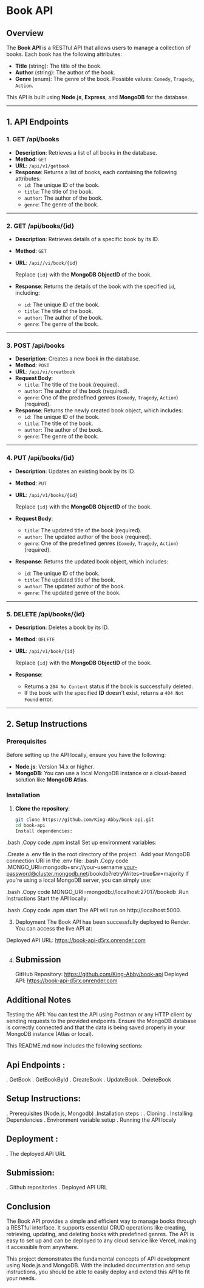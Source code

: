 # Book API

## Overview

The **Book API** is a RESTful API that allows users to manage a collection of books. Each book has the following attributes:

- **Title** (string): The title of the book.
- **Author** (string): The author of the book.
- **Genre** (enum): The genre of the book. Possible values: `Comedy`, `Tragedy`, `Action`.

This API is built using **Node.js**, **Express**, and **MongoDB** for the database.

---

## 1. API Endpoints

### **1. GET /api/books**

- **Description**: Retrieves a list of all books in the database.
- **Method**: `GET`
- **URL**: `/api/v1/getbook`
- **Response**: Returns a list of books, each containing the following attributes:
  - `id`: The unique ID of the book.
  - `title`: The title of the book.
  - `author`: The author of the book.
  - `genre`: The genre of the book.

---

### **2. GET /api/books/{id}**

- **Description**: Retrieves details of a specific book by its ID.
- **Method**: `GET`
- **URL**: `/api//vi/book/{id}`

  Replace `{id}` with the **MongoDB ObjectID** of the book.

- **Response**: Returns the details of the book with the specified `id`, including:
  - `id`: The unique ID of the book.
  - `title`: The title of the book.
  - `author`: The author of the book.
  - `genre`: The genre of the book.

---

### **3. POST /api/books**

- **Description**: Creates a new book in the database.
- **Method**: `POST`
- **URL**: `/api/vi/creatbook`
- **Request Body**:
  - `title`: The title of the book (required).
  - `author`: The author of the book (required).
  - `genre`: One of the predefined genres (`Comedy`, `Tragedy`, `Action`) (required).
- **Response**: Returns the newly created book object, which includes:
  - `id`: The unique ID of the book.
  - `title`: The title of the book.
  - `author`: The author of the book.
  - `genre`: The genre of the book.

---

### **4. PUT /api/books/{id}**

- **Description**: Updates an existing book by its ID.
- **Method**: `PUT`
- **URL**: `/api/v1/books/{id}`

  Replace `{id}` with the **MongoDB ObjectID** of the book.

- **Request Body**:
  - `title`: The updated title of the book (required).
  - `author`: The updated author of the book (required).
  - `genre`: One of the predefined genres (`Comedy`, `Tragedy`, `Action`) (required).
- **Response**: Returns the updated book object, which includes:
  - `id`: The unique ID of the book.
  - `title`: The updated title of the book.
  - `author`: The updated author of the book.
  - `genre`: The updated genre of the book.

---

### **5. DELETE /api/books/{id}**

- **Description**: Deletes a book by its ID.
- **Method**: `DELETE`
- **URL**: `/api/v1/book/{id}`

  Replace `{id}` with the **MongoDB ObjectID** of the book.

- **Response**:
  - Returns a `204 No Content` status if the book is successfully deleted.
  - If the book with the specified **ID** doesn't exist, returns a `404 Not Found` error.

---

## 2. Setup Instructions

### **Prerequisites**

Before setting up the API locally, ensure you have the following:

- **Node.js**: Version 14.x or higher.
- **MongoDB**: You can use a local MongoDB instance or a cloud-based solution like **MongoDB Atlas**.

### **Installation**

1. **Clone the repository**:
   ```bash
   git clone https://github.com/King-Abby/book-api.git
   cd book-api
   Install dependencies:
   ```

.bash
.Copy code
.npm install
Set up environment variables:

.Create a .env file in the root directory of the project.
.Add your MongoDB connection URI in the .env file:
.bash
.Copy code
.MONGO_URI=mongodb+srv://your-username:your-password@cluster.mongodb.net/bookdb?retryWrites=true&w=majority
If you're using a local MongoDB server, you can simply use:

.bash
.Copy code
MONGO_URI=mongodb://localhost:27017/bookdb
.Run Instructions
Start the API locally:

.bash
.Copy code
.npm start
The API will run on http://localhost:5000.

3. Deployment
   The Book API has been successfully deployed to Render. You can access the live API at:

Deployed API URL: https://book-api-d5rx.onrender.com

4. ## Submission
   GitHub Repository: https://github.com/King-Abby/book-api
   Deployed API: https://book-api-d5rx.onrender.com

## Additional Notes

Testing the API: You can test the API using Postman or any HTTP client by sending requests to the provided endpoints.
Ensure the MongoDB database is correctly connected and that the data is being saved properly in your MongoDB instance (Atlas or local).


This README.md now includes the following sections:

## Api Endpoints :

. GetBook
. GetBookById
. CreateBook
. UpdateBook
. DeleteBook

## Setup Instructions:

. Prerequisites (Node.js, Mongodb)
.Installation steps :
. Cloning
. Installing Dependencies
. Environment variable setup
. Running the API localy

## Deployment :

. The deployed API URL

## Submission:

. Github repositories
. Deployed API URL


## Conclusion

The Book API provides a simple and efficient way to manage books through a RESTful interface. It supports essential CRUD operations like creating, retrieving, updating, and deleting books with predefined genres. The API is easy to set up and can be deployed to any cloud service like Vercel, making it accessible from anywhere.

This project demonstrates the fundamental concepts of API development using Node.js and MongoDB. With the included documentation and setup instructions, you should be able to easily deploy and extend this API to fit your needs.
